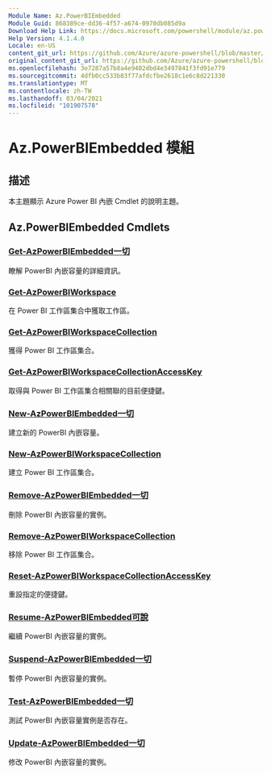 ```yaml
---
Module Name: Az.PowerBIEmbedded
Module Guid: 868389ce-dd36-4f57-a674-0970db085d9a
Download Help Link: https://docs.microsoft.com/powershell/module/az.powerbiembedded
Help Version: 4.1.4.0
Locale: en-US
content_git_url: https://github.com/Azure/azure-powershell/blob/master/src/PowerBIEmbedded/PowerBIEmbedded/help/Az.PowerBIEmbedded.md
original_content_git_url: https://github.com/Azure/azure-powershell/blob/master/src/PowerBIEmbedded/PowerBIEmbedded/help/Az.PowerBIEmbedded.md
ms.openlocfilehash: 3e7287a57b8a4e9402dbd4e3497841f3fd91e779
ms.sourcegitcommit: 4dfb0cc533b83f77afdcfbe2618c1e6c8d221330
ms.translationtype: MT
ms.contentlocale: zh-TW
ms.lasthandoff: 03/04/2021
ms.locfileid: "101907578"
---
```

# Az.PowerBIEmbedded 模組
## 描述
本主題顯示 Azure Power BI 內嵌 Cmdlet 的說明主題。

## Az.PowerBIEmbedded Cmdlets
### [Get-AzPowerBIEmbedded一切](Get-AzPowerBIEmbeddedCapacity.md)
瞭解 PowerBI 內嵌容量的詳細資訊。

### [Get-AzPowerBIWorkspace](Get-AzPowerBIWorkspace.md)
在 Power BI 工作區集合中獲取工作區。

### [Get-AzPowerBIWorkspaceCollection](Get-AzPowerBIWorkspaceCollection.md)
獲得 Power BI 工作區集合。

### [Get-AzPowerBIWorkspaceCollectionAccessKey](Get-AzPowerBIWorkspaceCollectionAccessKey.md)
取得與 Power BI 工作區集合相關聯的目前便捷鍵。

### [New-AzPowerBIEmbedded一切](New-AzPowerBIEmbeddedCapacity.md)
建立新的 PowerBI 內嵌容量。

### [New-AzPowerBIWorkspaceCollection](New-AzPowerBIWorkspaceCollection.md)
建立 Power BI 工作區集合。

### [Remove-AzPowerBIEmbedded一切](Remove-AzPowerBIEmbeddedCapacity.md)
刪除 PowerBI 內嵌容量的實例。

### [Remove-AzPowerBIWorkspaceCollection](Remove-AzPowerBIWorkspaceCollection.md)
移除 Power BI 工作區集合。

### [Reset-AzPowerBIWorkspaceCollectionAccessKey](Reset-AzPowerBIWorkspaceCollectionAccessKey.md)
重設指定的便捷鍵。

### [Resume-AzPowerBIEmbedded可說](Resume-AzPowerBIEmbeddedCapacity.md)
繼續 PowerBI 內嵌容量的實例。

### [Suspend-AzPowerBIEmbedded一切](Suspend-AzPowerBIEmbeddedCapacity.md)
暫停 PowerBI 內嵌容量的實例。

### [Test-AzPowerBIEmbedded一切](Test-AzPowerBIEmbeddedCapacity.md)
測試 PowerBI 內嵌容量實例是否存在。

### [Update-AzPowerBIEmbedded一切](Update-AzPowerBIEmbeddedCapacity.md)
修改 PowerBI 內嵌容量的實例。

